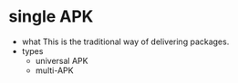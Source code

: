 # single APK

- what
    This is the traditional way of delivering packages.
- types
    - universal APK
    - multi-APK

